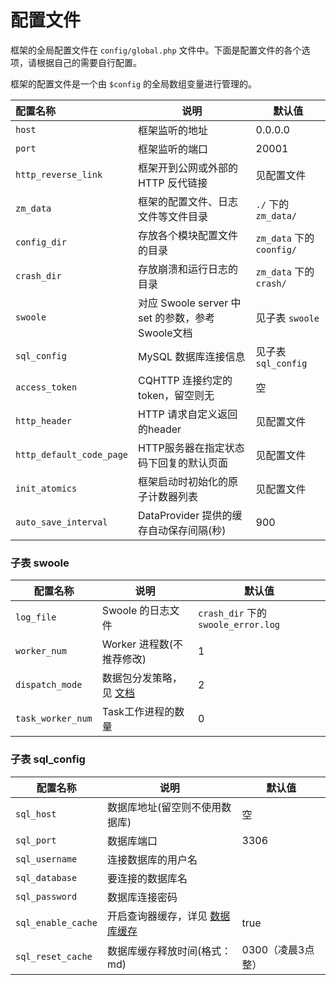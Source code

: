 # 配置文件

框架的全局配置文件在 `config/global.php` 文件中。下面是配置文件的各个选项，请根据自己的需要自行配置。

框架的配置文件是一个由 `$config` 的全局数组变量进行管理的。

| 配置名称                 | 说明                                             | 默认值                    |
| :----------------------- | ------------------------------------------------ | ------------------------- |
| `host`                   | 框架监听的地址                                   | 0.0.0.0                   |
| `port`                   | 框架监听的端口                                   | 20001                     |
| `http_reverse_link`      | 框架开到公网或外部的 HTTP 反代链接               | 见配置文件                |
| `zm_data`                | 框架的配置文件、日志文件等文件目录               | `./` 下的 `zm_data/`      |
| `config_dir`             | 存放各个模块配置文件的目录                       | `zm_data` 下的 `coonfig/` |
| `crash_dir`              | 存放崩溃和运行日志的目录                         | `zm_data` 下的 `crash/`   |
| `swoole`                 | 对应 Swoole server 中 set 的参数，参考Swoole文档 | 见子表 `swoole`           |
| `sql_config`             | MySQL 数据库连接信息                             | 见子表 `sql_config`       |
| `access_token`           | CQHTTP 连接约定的token，留空则无                 | 空                        |
| `http_header`            | HTTP 请求自定义返回的header                      | 见配置文件                |
| `http_default_code_page` | HTTP服务器在指定状态码下回复的默认页面           | 见配置文件                |
| `init_atomics`           | 框架启动时初始化的原子计数器列表                 | 见配置文件                |
| `auto_save_interval`     | DataProvider 提供的缓存自动保存间隔(秒)          | 900                       |

### 子表 **swoole**

| 配置名称          | 说明                                                         | 默认值                              |
| ----------------- | ------------------------------------------------------------ | ----------------------------------- |
| `log_file`        | Swoole 的日志文件                                            | `crash_dir` 下的 `swoole_error.log` |
| `worker_num`      | Worker 进程数(不推荐修改)                                    | 1                                   |
| `dispatch_mode`   | 数据包分发策略，见 [文档](https://wiki.swoole.com/#/server/setting?id=dispatch_mode) | 2                                   |
| `task_worker_num` | Task工作进程的数量                                           | 0                                   |



### 子表 **sql_config**

| 配置名称           | 说明                                | 默认值            |
| ------------------ | ----------------------------------- | ----------------- |
| `sql_host`         | 数据库地址(留空则不使用数据库)      | 空                |
| `sql_port`         | 数据库端口                          | 3306              |
| `sql_username`     | 连接数据库的用户名                  |                   |
| `sql_database`     | 要连接的数据库名                    |                   |
| `sql_password`     | 数据库连接密码                      |                   |
| `sql_enable_cache` | 开启查询器缓存，详见 [数据库缓存]() | true              |
| `sql_reset_cache`  | 数据库缓存释放时间(格式：md)        | 0300（凌晨3点整） |

